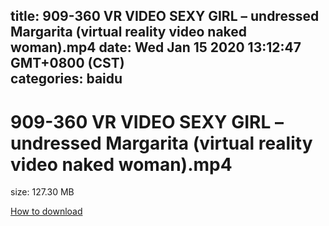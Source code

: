 
title: 909-360 VR VIDEO SEXY GIRL – undressed Margarita (virtual reality video naked woman).mp4
date: Wed Jan 15 2020 13:12:47 GMT+0800 (CST)    
categories: baidu
---

# 909-360 VR VIDEO SEXY GIRL – undressed Margarita (virtual reality video naked woman).mp4
size: 127.30 MB
 
 

[How to download](https://bpcam.bemobtrk.com/go/2ceec3aa-1ca2-46d6-b9ff-aaa5c184517c?jno=89)